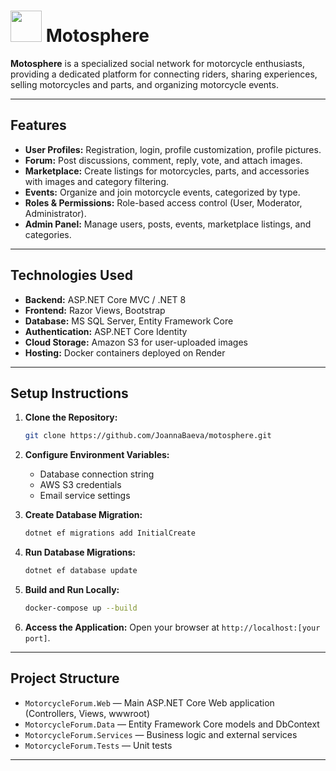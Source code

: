# <img src="https://github.com/user-attachments/assets/73d90776-06ab-4f03-a260-c4d92b603279" width="50px" /> Motosphere 


**Motosphere** is a specialized social network for motorcycle enthusiasts, providing a dedicated platform for connecting riders, sharing experiences, selling motorcycles and parts, and organizing motorcycle events.

---

## Features

- **User Profiles:** Registration, login, profile customization, profile pictures.
- **Forum:** Post discussions, comment, reply, vote, and attach images.
- **Marketplace:** Create listings for motorcycles, parts, and accessories with images and category filtering.
- **Events:** Organize and join motorcycle events, categorized by type.
- **Roles & Permissions:** Role-based access control (User, Moderator, Administrator).
- **Admin Panel:** Manage users, posts, events, marketplace listings, and categories.

---

## Technologies Used

- **Backend:** ASP.NET Core MVC / .NET 8
- **Frontend:** Razor Views, Bootstrap
- **Database:** MS SQL Server, Entity Framework Core
- **Authentication:** ASP.NET Core Identity
- **Cloud Storage:** Amazon S3 for user-uploaded images
- **Hosting:** Docker containers deployed on Render

---

## Setup Instructions

1. **Clone the Repository:**
   ```bash
   git clone https://github.com/JoannaBaeva/motosphere.git
   ```

2. **Configure Environment Variables:**
   - Database connection string
   - AWS S3 credentials
   - Email service settings

3. **Create Database Migration:**
   ```bash
   dotnet ef migrations add InitialCreate
   ```

4. **Run Database Migrations:**
   ```bash
   dotnet ef database update
   ```

5. **Build and Run Locally:**
   ```bash
   docker-compose up --build
   ```

6. **Access the Application:**
   Open your browser at `http://localhost:[your port]`.

---

## Project Structure

- `MotorcycleForum.Web` — Main ASP.NET Core Web application (Controllers, Views, wwwroot)
- `MotorcycleForum.Data` — Entity Framework Core models and DbContext
- `MotorcycleForum.Services` — Business logic and external services
- `MotorcycleForum.Tests` — Unit tests

---

